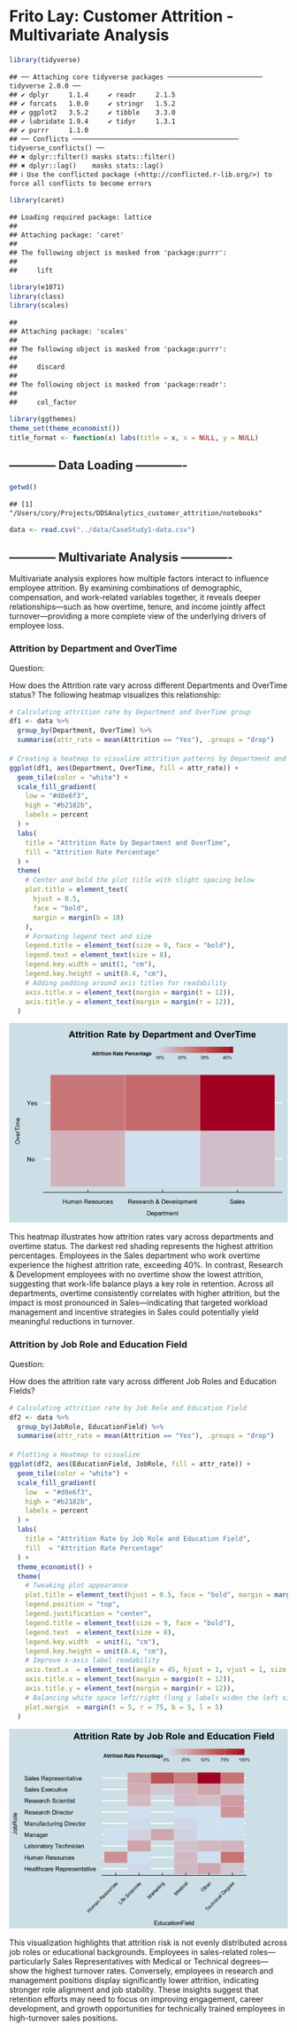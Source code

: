 Frito Lay: Customer Attrition - Multivariate Analysis
================

``` r
library(tidyverse)
```

    ## ── Attaching core tidyverse packages ──────────────────────── tidyverse 2.0.0 ──
    ## ✔ dplyr     1.1.4     ✔ readr     2.1.5
    ## ✔ forcats   1.0.0     ✔ stringr   1.5.2
    ## ✔ ggplot2   3.5.2     ✔ tibble    3.3.0
    ## ✔ lubridate 1.9.4     ✔ tidyr     1.3.1
    ## ✔ purrr     1.1.0     
    ## ── Conflicts ────────────────────────────────────────── tidyverse_conflicts() ──
    ## ✖ dplyr::filter() masks stats::filter()
    ## ✖ dplyr::lag()    masks stats::lag()
    ## ℹ Use the conflicted package (<http://conflicted.r-lib.org/>) to force all conflicts to become errors

``` r
library(caret)
```

    ## Loading required package: lattice
    ## 
    ## Attaching package: 'caret'
    ## 
    ## The following object is masked from 'package:purrr':
    ## 
    ##     lift

``` r
library(e1071)
library(class)
library(scales)
```

    ## 
    ## Attaching package: 'scales'
    ## 
    ## The following object is masked from 'package:purrr':
    ## 
    ##     discard
    ## 
    ## The following object is masked from 'package:readr':
    ## 
    ##     col_factor

``` r
library(ggthemes)
theme_set(theme_economist())
title_format <- function(x) labs(title = x, x = NULL, y = NULL)
```

## ———— Data Loading ————-

``` r
getwd()
```

    ## [1] "/Users/cory/Projects/DDSAnalytics_customer_attrition/notebooks"

``` r
data <- read.csv("../data/CaseStudy1-data.csv")
```

## ———— Multivariate Analysis ————-

Multivariate analysis explores how multiple factors interact to
influence employee attrition. By examining combinations of demographic,
compensation, and work-related variables together, it reveals deeper
relationships—such as how overtime, tenure, and income jointly affect
turnover—providing a more complete view of the underlying drivers of
employee loss.

### Attrition by Department and OverTime

Question:

How does the Attrition rate vary across different Departments and
OverTime status? The following heatmap visualizes this relationship:

``` r
# Calculating attrition rate by Department and OverTime group
df1 <- data %>%
  group_by(Department, OverTime) %>%
  summarise(attr_rate = mean(Attrition == "Yes"), .groups = "drop")

# Creating a heatmap to visualize attrition patterns by Department and OverTime
ggplot(df1, aes(Department, OverTime, fill = attr_rate)) +
  geom_tile(color = "white") +  
  scale_fill_gradient(
    low = "#d8e6f3", 
    high = "#b2182b", 
    labels = percent  
  ) +
  labs(
    title = "Attrition Rate by Department and OverTime",
    fill = "Attrition Rate Percentage"
  ) +
  theme(
    # Center and bold the plot title with slight spacing below
    plot.title = element_text(
      hjust = 0.5,
      face = "bold", 
      margin = margin(b = 10)
    ),
    # Formating legend text and size
    legend.title = element_text(size = 9, face = "bold"),
    legend.text = element_text(size = 8),
    legend.key.width = unit(1, "cm"),
    legend.key.height = unit(0.4, "cm"),
    # Adding padding around axis titles for readability
    axis.title.x = element_text(margin = margin(t = 12)),
    axis.title.y = element_text(margin = margin(r = 12)),
  )
```

![](multivariate_analysis_files/figure-gfm/unnamed-chunk-3-1.png)<!-- -->

This heatmap illustrates how attrition rates vary across departments and
overtime status. The darkest red shading represents the highest
attrition percentages. Employees in the Sales department who work
overtime experience the highest attrition rate, exceeding 40%. In
contrast, Research & Development employees with no overtime show the
lowest attrition, suggesting that work-life balance plays a key role in
retention. Across all departments, overtime consistently correlates with
higher attrition, but the impact is most pronounced in Sales—indicating
that targeted workload management and incentive strategies in Sales
could potentially yield meaningful reductions in turnover.

### Attrition by Job Role and Education Field

Question:

How does the attrition rate vary across different Job Roles and
Education Fields?

``` r
# Calculating attrition rate by Job Role and Education Field
df2 <- data %>%
  group_by(JobRole, EducationField) %>%
  summarise(attr_rate = mean(Attrition == "Yes"), .groups = "drop")

# Plotting a Heatmap to visualize 
ggplot(df2, aes(EducationField, JobRole, fill = attr_rate)) +
  geom_tile(color = "white") +   
  scale_fill_gradient(
    low  = "#d8e6f3",            
    high = "#b2182b",            
    labels = percent             
  ) +
  labs(
    title = "Attrition Rate by Job Role and Education Field",
    fill  = "Attrition Rate Percentage"
  ) +
  theme_economist() +
  theme(
    # Tweaking plot appearance
    plot.title = element_text(hjust = 0.5, face = "bold", margin = margin(b = 10)),
    legend.position = "top",
    legend.justification = "center",
    legend.title = element_text(size = 9, face = "bold"),
    legend.text  = element_text(size = 8),
    legend.key.width  = unit(1, "cm"),
    legend.key.height = unit(0.4, "cm"),
    # Improve x-axis label readability
    axis.text.x  = element_text(angle = 45, hjust = 1, vjust = 1, size = 9),
    axis.title.x = element_text(margin = margin(t = 12)),
    axis.title.y = element_text(margin = margin(r = 12)),
    # Balancing white space left/right (long y labels widen the left side)
    plot.margin  = margin(t = 5, r = 75, b = 5, l = 5)
  )
```

![](multivariate_analysis_files/figure-gfm/unnamed-chunk-4-1.png)<!-- -->

This visualization highlights that attrition risk is not evenly
distributed across job roles or educational backgrounds. Employees in
sales-related roles—particularly Sales Representatives with Medical or
Technical degrees—show the highest turnover rates. Conversely, employees
in research and management positions display significantly lower
attrition, indicating stronger role alignment and job stability. These
insights suggest that retention efforts may need to focus on improving
engagement, career development, and growth opportunities for technically
trained employees in high-turnover sales positions.
